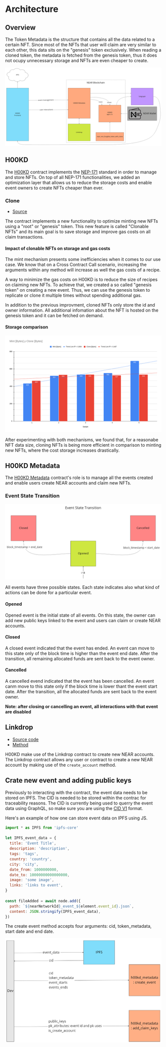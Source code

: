 # Architecture

<!-- Necessary comment to make work below header tag -->

## Overview

The Token Metadata is the structure that contains all the data related to a certain NFT. Since most of the NFTs that user will claim are very similar to each other, this data sits on the "genesis" token exclusively. When reading a cloned token, the metadata is fetched from the genesis token, thus it does not ocupy unnecessary storage and NFTs are even cheaper to create.

![alt text](../static/img/h00kd_arch.png)

## H00KD

The [H00KD](./contracts/h00kd.md) contract implements the [NEP-171](https://github.com/near/NEPs/blob/master/neps/nep-0171.md) standard in order to manage and store NFTs. On top of all NEP-171 functionalities, we added an optimization layer that allows us to reduce the storage costs and enable event owners to create NFTs cheaper than ever.

### Clone

- [Source](https://github.com/shard-Labs/near_non_fungible_token_with_clone/)

The contract implements a new functionality to optimize minting new NFTs using a "root" or "genesis" token. This new feature is called "Clonable NFTs" and its main goal is to save storage and improve gas costs on all claim transactions.

#### Impact of clonable NFTs on storage and gas costs

The mint mechanism presents some inefficiencies when it comes to our use case. We know that on a Cross Contract Call scenario, increasing the arguments within any method will increase as well the gas costs of a recipe.

A way to minimize the gas costs on H00KD is to reduce the size of recipes on claiming new NFTs. To achieve that, we created a so called "genesis token" on creating a new event. Thus, we can use the genesis token to replicate or clone it multiple times without spending additional gas.

In addition to the previous improvment, cloned NFTs only store the id and owner information. All additional infomation about the NFT is hosted on the genesis token and it can be fetched on demand.

#### Storage comparison

![alt text](../static/img/mint_vs_clone.png)

After experimenting with both mechanisms, we found that, for a reasonabe NFT data size, cloning NFTs is being more efficient in comparison to minting new NFTs, where the cost storage increases drastically.

## H00KD Metadata

The [H00KD Metadata](./contracts/h00kd_metadata.md) contract's role is to manage all the events created and enable users create NEAR accounts and claim new NFTs.

### Event State Transition

![alt text](../static/img/event_state_transition.png)

All events have three possible states. Each state indicates also what kind of actions can be done for a particular event.

#### Opened

Opened event is the initial state of all events. On this state, the owner can add new public keys linked to the event and users can claim or create NEAR accounts.

#### Closed

A closed event indicated that the event has ended. An event can move to this state only of the block time is higher than the event end date. After the transition, all remaining allocated funds are sent back to the event owner.

#### Cancelled

A cancelled evend indicated that the event has been cancelled. An event canm move to this state only if the block time is lower thant the event start date. After the transition, all the allocated funds are sent back to the event owner.

**Note: after closing or cancelling an event, all interactions with that event are disabled**

## Linkdrop

- [Source code](https://github.com/near/near-linkdrop)
- [Method](https://github.com/near/near-linkdrop/blob/master/src/lib.rs#L127)

H00KD make use of the Linkdrop contract to create new NEAR accounts. The Linkdrop contract allows any user or contract to create a new NEAR account by making use of the `create_account` method.

## Crate new event and adding public keys

Previously to interacting with the contract, the event data needs to be stored on IPFS. The CID is needed to be stored within the contrac for traceability reasons. The CID is currently being used to querry the event data using GraphQL, so make sure you are using the [CID V1](https://docs.ipfs.tech/concepts/content-addressing/#version-1-v1) format.

Here's an example of how one can store event data on IPFS using JS.

```js
import * as IPFS from 'ipfs-core'

let IPFS_event_data = {
  title: 'Event Title',
  description: 'description',
  tags: 'tags',
  country: 'country',
  city: 'city',
  date_from: 1000000000,
  date_to: 10000000000000000,
  image: 'some image',
  links: 'links to event',
}

const fileAdded = await node.add({
  path: `${nearNetworkId}_event_${element.event_id}.json`,
  content: JSON.stringify(IPFS_event_data),
})
```

The create event method accepts four arguments: cid, token_metadata, start date and end date.

![alt text](../static/img/create_event_add_keys.png)
